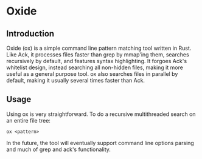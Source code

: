 # Oxide

## Introduction
Oxide (ox) is a simple command line pattern matching tool written in Rust. Like Ack, it processes files faster than grep by mmap'ing them, searches recursively by default, and features syntax highlighting. It forgoes Ack's whitelist design, instead searching all non-hidden files, making it more useful as a general purpose tool. ox also searches files in parallel by default, making it usually several times faster than Ack.

## Usage
Using ox is very straightforward. To do a recursive multithreaded search on an entire file tree:
```
ox <pattern>
```

In the future, the tool will eventually support command line options parsing and much of grep and ack's functionality.
